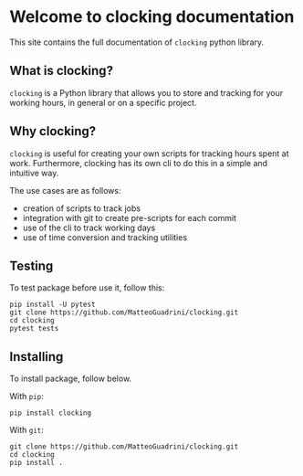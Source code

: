 # Welcome to clocking documentation

This site contains the full documentation of `clocking` python library.

## What is clocking?

`clocking` is a Python library that allows you to store and tracking for your working hours, in general or on a specific
project.

## Why clocking?

`clocking` is useful for creating your own scripts for tracking hours spent at work. Furthermore, clocking has its own
cli to do this in a simple and intuitive way.

The use cases are as follows:

- creation of scripts to track jobs
- integration with git to create pre-scripts for each commit
- use of the cli to track working days
- use of time conversion and tracking utilities

## Testing

To test package before use it, follow this:

```commandline
pip install -U pytest
git clone https://github.com/MatteoGuadrini/clocking.git
cd clocking
pytest tests 
```

## Installing

To install package, follow below.

With `pip`:

```commandline
pip install clocking
```

With `git`:

```commandline
git clone https://github.com/MatteoGuadrini/clocking.git
cd clocking
pip install .
```